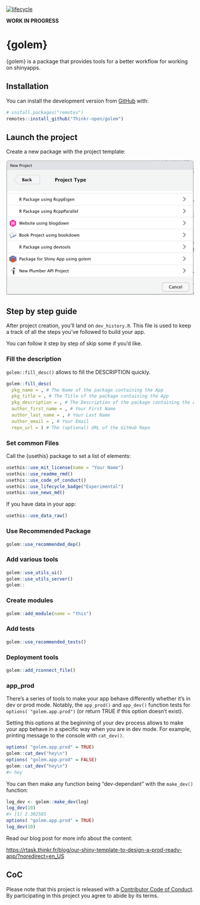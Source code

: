 
<!-- README.md is generated from README.Rmd. Please edit that file -->

[![lifecycle](https://img.shields.io/badge/lifecycle-experimental-orange.svg)](https://www.tidyverse.org/lifecycle/#experimental)

**WORK IN PROGRESS**

# {golem}

{golem} is a package that provides tools for a better workflow for
working on shinyapps.

## Installation

You can install the development version from
[GitHub](https://github.com/Thinkr-open/golem) with:

``` r
# install.packages("remotes")
remotes::install_github("Thinkr-open/golem")
```

## Launch the project

Create a new package with the project template:

![](readme_figures/golemtemplate.png)

## Step by step guide

After project creation, you’ll land on `dev_history.R`. This file is
used to keep a track of all the steps you’ve followed to build your app.

You can follow it step by step of skip some if you’d like.

### Fill the description

`golem::fill_desc()` allows to fill the DESCRIPTION quickly.

``` r
golem::fill_desc(
  pkg_name = , # The Name of the package containing the App 
  pkg_title = , # The Title of the package containing the App 
  pkg_description = , # The Description of the package containing the App 
  author_first_name = , # Your First Name
  author_last_name = , # Your Last Name
  author_email = , # Your Email
  repo_url = ) # The (optional) URL of the GitHub Repo
```

### Set common Files

Call the {usethis} package to set a list of elements:

``` r
usethis::use_mit_license(name = "Your Name")
usethis::use_readme_rmd()
usethis::use_code_of_conduct()
usethis::use_lifecycle_badge("Experimental")
usethis::use_news_md()
```

If you have data in your app:

``` r
usethis::use_data_raw()
```

### Use Recommended Package

``` r
golem::use_recommended_dep()
```

### Add various tools

``` r
golem::use_utils_ui()
golem::use_utils_server()
golem::
```

### Create modules

``` r
golem::add_module(name = "this")
```

### Add tests

``` r
golem::use_recommended_tests()
```

### Deployment tools

``` r
golem::add_rconnect_file()
```

### app\_prod

There’s a series of tools to make your app behave differently whether
it’s in dev or prod mode. Notably, the `app_prod()` and `app_dev()`
function tests for `options( "golem.app.prod")` (or return TRUE if this
option doesn’t exist).

Setting this options at the beginning of your dev process allows to make
your app behave in a specific way when you are in dev mode. For example,
printing message to the console with `cat_dev()`.

``` r
options( "golem.app.prod" = TRUE)
golem::cat_dev("hey\n")
options( "golem.app.prod" = FALSE)
golem::cat_dev("hey\n")
#> hey
```

You can then make any function being “dev-dependant” with the
`make_dev()` function:

``` r
log_dev <- golem::make_dev(log)
log_dev(10)
#> [1] 2.302585
options( "golem.app.prod" = TRUE)
log_dev(10)
```

Read our blog post for more info about the
content:

<https://rtask.thinkr.fr/blog/our-shiny-template-to-design-a-prod-ready-app/?noredirect=en_US>

## CoC

Please note that this project is released with a [Contributor Code of
Conduct](CODE_OF_CONDUCT.md). By participating in this project you agree
to abide by its terms.
